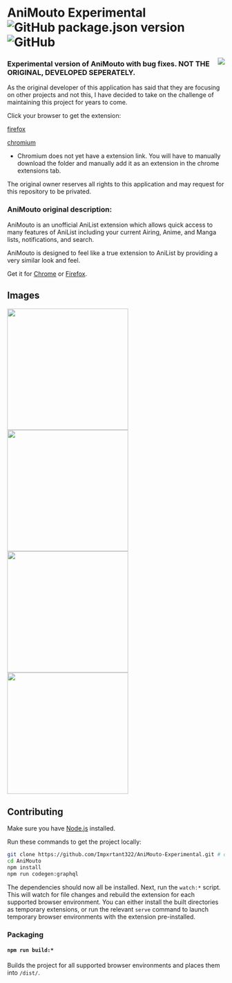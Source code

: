# AniMouto Experimental ![GitHub package.json version](https://img.shields.io/github/package-json/v/Impxrtant322/AniMouto-Experimental) ![GitHub](https://img.shields.io/github/license/Impxrtant322/AniMouto-Experimental)

<a><img align="right" src="https://animouto.moe/logo_128px_bg.png"></a>

### Experimental version of AniMouto with bug fixes. NOT THE ORIGINAL, DEVELOPED SEPERATELY.

As the original developer of this application has said that they are focusing on other projects and not this,
I have decided to take on the challenge of maintaining this project for years to come.

Click your browser to get the extension:

[firefox](https://addons.mozilla.org/firefox/downloads/file/4509431/e7c43cbb86e740bc88fb-0.0.5.xpi)

[chromium](./downloads/chromium/)
* Chromium does not yet have a extension link. You will have to manually download the folder and manually add it as an extension in the chrome extensions tab.

The original owner reserves all rights to this application and may request for this repository to be privated.

### AniMouto original description:

AniMouto is an unofficial AniList extension which allows quick access to many features of AniList including your current Airing, Anime, and Manga lists, notifications, and search.

AniMouto is designed to feel like a true extension to AniList by providing a very similar look and feel.

Get it for [Chrome]() or [Firefox]().

## Images

<img src="https://animouto.moe/preview/list.png" width="280"> <img src="https://animouto.moe/preview/search.png" width="280"> <img src="https://animouto.moe/preview/details.png" width="280"> <img src="https://animouto.moe/preview/notifications.png" width="280">

## Contributing

Make sure you have [Node.js](https://nodejs.org/) installed.

Run these commands to get the project locally:

```sh
git clone https://github.com/Impxrtant322/AniMouto-Experimental.git # or clone your own fork
cd AniMouto
npm install
npm run codegen:graphql
```

The dependencies should now all be installed. Next, run the `watch:*` script. This will watch for file changes and rebuild the extension for each supported browser environment. You can either install the built directories as temporary extensions, or run the relevant `serve` command to launch temporary browser environments with the extension pre-installed.

### Packaging

#### `npm run build:*`

Builds the project for all supported browser environments and places them into `/dist/`.
